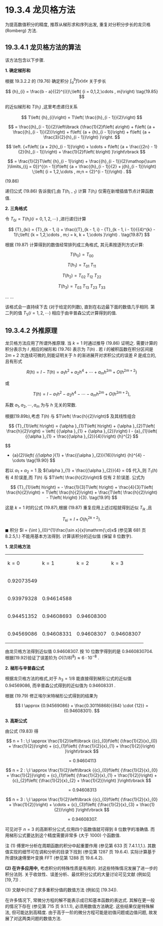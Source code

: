 # 19.3.4 龙贝格方法

为提高数值积分的精度, 推荐从梯形求和序列出发, 重复对分积分步长的龙贝格 (Romberg) 方法.

## 19.3.4.1 龙贝格方法的算法

该方法包含以下步骤.

**1. 确定梯形和**

根据 19.3.2.2 的 (19.76) 确定积分 ${\int }_{a}^{b}f\left( x\right) \mathrm{d}x$ 关于步长

$$
{h}_{i} = \frac{b - a}{{2}^{i}}\;\left( {i = 0,1,2,\cdots , m}\right)  \tag{19.85}
$$

的近似梯形和 $T\left( {h}_{i}\right)$ ,这里考虑递归关系

$$
T\left( {h}_{i}\right)  = T\left( \frac{{h}_{i - 1}}{2}\right)
$$

$$
= \frac{{h}_{i - 1}}{2}\left\lbrack  {\frac{1}{2}f\left( a\right)  + f\left( {a + \frac{{h}_{i - 1}}{2}}\right)  + f\left( {a + {h}_{i - 1}}\right)  + f\left( {a + \frac{3}{2}{h}_{i - 1}}\right) }\right.
$$

$$
\left. {+f\left( {a + 2{h}_{i - 1}}\right)  + \cdots  + f\left( {a + \frac{{2n} - 1}{2}{h}_{i - 1}}\right)  + \frac{1}{2}f\left( b\right) }\right\rbrack
$$

$$
= \frac{1}{2}T\left( {h}_{i - 1}\right)  + \frac{{h}_{i - 1}}{2}\mathop{\sum }\limits_{{j = 0}}^{{n - 1}}f\left( {a + \frac{{h}_{i - 1}}{2} + j{h}_{i - 1}}\right) \;\left( {i = 1,2,\cdots , m;n = {2}^{i - 1}}\right) .
$$

(19.86)

递归公式 (19.86) 告诉我们,由 $T\left( {h}_{i - 1}\right)$ 计算 $T\left( {h}_{i}\right)$ 仅需在新增插值节点计算函数值.

**2. 三角格式**

令 ${T}_{0i} = T\left( {h}_{i}\right) \left( {i = 0,1,2,\cdots }\right)$ ,进行递归计算

$$
{T}_{ki} = {T}_{k - 1, i} + \frac{{T}_{k - 1, i} - {T}_{k - 1, i - 1}}{{4}^{k} - 1}\;\left( {k = 1,2,\cdots , m;i = k, k + 1,\cdots }\right) . \tag{19.87}
$$

根据 (19.87) 计算得到的数值经常排列成三角格式, 其元素按逐列方式计算:

$$
T\left( {h}_{0}\right)  = {T}_{00}
$$

$$
T\left( {h}_{1}\right)  = {T}_{01}\;{T}_{11}
$$

$$
T\left( {h}_{2}\right)  = {T}_{02}\;{T}_{12}\;{T}_{22} \tag{19.88}
$$

$$
T\left( {h}_{3}\right)  = {T}_{03}\;{T}_{13}\;{T}_{23}\;{T}_{33}
$$

... ...

该格式会一直持续下去 (对于给定的列数), 直到在右边最下面的数值几乎相同. 第二列的值 ${T}_{1i}\left( {i = 1,2,\cdots }\right)$ 相应于由辛普森公式计算得到的值.

## 19.3.4.2 外推原理

龙贝格方法应用了所谓外推原理. 当 $k = 1$ 时通过推导 (19.86) 证明之. 需要计算的积分表示为 $I$ ,相应的梯形和 (19.76) 表示为 $T\left( h\right)$ . 若 $I$ 的被积函数在积分区间是 ${2m} + 2$ 次连续可微的,则能证明关于 $h$ 的渐进展开对求积公式的误差 $R$ 是成立的, 且有形式

$$
R\left( h\right)  = I - T\left( h\right)  = {a}_{1}{h}^{2} + {a}_{2}{h}^{4} + \cdots  + {a}_{m}{h}^{2m} + O\left( {h}^{{2m} + 2}\right)  \tag{19.89a}
$$

或

$$
T\left( h\right)  = I - {a}_{1}{h}^{2} - {a}_{2}{h}^{4} - \cdots  - {a}_{m}{h}^{2m} + O\left( {h}^{{2m} + 2}\right) , \tag{19.89b}
$$

系数 ${a}_{1},{a}_{2},\cdots ,{a}_{m}$ 为与 $h$ 无关的常数.

根据(19.89b),考虑 $T\left( h\right)$ 与 $T\left( \frac{h}{2}\right)$ 及其线性组合

$$
{T}_{1}\left( h\right)  = {\alpha }_{1}T\left( h\right)  + {\alpha }_{2}T\left( \frac{h}{2}\right)  = \left( {{\alpha }_{1} + {\alpha }_{2}}\right) I - {a}_{1}\left( {{\alpha }_{1} + \frac{{\alpha }_{2}}{4}}\right) {h}^{2}
$$

$$
- {a}_{2}\left( {{\alpha }_{1} + \frac{{\alpha }_{2}}{16}}\right) {h}^{4} - \cdots  \tag{19.90}
$$

若以 ${\alpha }_{1} + {\alpha }_{2} = 1$ 及 ${\alpha }_{1} + \frac{{\alpha }_{2}}{4} = 0$ 代入,则 ${T}_{1}\left( h\right)$ 有 4 阶误差,而 $T\left( h\right)$ 与 $T\left( \frac{h}{2}\right)$ 仅有 2 阶误差. 公式为

$$
{T}_{1}\left( h\right)  =  - \frac{1}{3}T\left( h\right)  + \frac{4}{3}T\left( \frac{h}{2}\right)  = T\left( \frac{h}{2}\right)  + \frac{T\left( \frac{h}{2}\right)  - T\left( h\right) }{3}. \tag{19.91}
$$

这是 $k = 1$ 时的公式 (19.87),根据 (19.87) 重复应用上述过程就得到近似 ${T}_{ik}$ ,且

$$
{T}_{ki} = I + O\left( {h}_{i}^{{2k} + 2}\right) . \tag{19.92}
$$

$\blacksquare$ 积分 $I = {\int }_{0}^{1}\frac{\sin x}{x}\mathrm{\;d}x$ (参见第 681 页 8.2.5,1.) 不能用基本方法得到. 计算该积分的近似值 (保留 8 位数字).

**1. 龙贝格方法**

<table><tr><td>

$\mathrm{k} = 0$

</td><td>

$\mathrm{k} = 1$

</td><td>

$\mathrm{k} = 2$

</td><td>

$\mathrm{k} = 3$

</td></tr><tr><td>

0.92073549

</td><td/><td/><td/></tr><tr><td>

0.93979328

</td><td>

0.94614588

</td><td/><td/></tr><tr><td>

0.94451352

</td><td>

0.94608693

</td><td>

0.94608300

</td><td/></tr><tr><td>

0.94569086

</td><td>

0.94608331

</td><td>

0.94608307

</td><td>

0.94608307

</td></tr></table>

由龙贝格方法得到近似值 0.94608307. 按 10 位数字得到的是 0.9460830704. 根据(19.92)验证了误差阶为 $O\left( {\left( 1/8\right) }^{8}\right)  \approx  6 \cdot  {10}^{-8}$ .

**2. 梯形与辛普森公式**

根据龙贝格方法的格式,对于 ${h}_{3} = 1/8$ 能直接得到梯形公式的近似值 0.94569086, 而辛普森公式得到的近似值为 0.94608331 .

根据 (19.79) 修正埃尔米特梯形公式得到的结果为

$$
I \approx  {0.94569086} + \frac{0.30116868}{{64} \cdot  {12}} = {0.94608301}.
$$

**3. 高斯公式**

由公式 (19.83) 得

$$
n = 1 : \;I \approx  \frac{1}{2}\left\lbrack  {{c}_{0}f\left( {\frac{1}{2}{x}_{0} + \frac{1}{2}}\right)  + {c}_{1}f\left( {\frac{1}{2}{x}_{1} + \frac{1}{2}}\right) }\right\rbrack
$$

$$
= {0.94604113}
$$

$$
n = 2 : \;I \approx  \frac{1}{2}\left\lbrack  {{c}_{0}f\left( {\frac{1}{2}{x}_{0} + \frac{1}{2}}\right)  + {c}_{1}f\left( {\frac{1}{2}{x}_{1} + \frac{1}{2}}\right)  + {c}_{2}f\left( {\frac{1}{2}{x}_{2} + \frac{1}{2}}\right) }\right\rbrack
$$

$$
= {0.94608313}
$$

$$
n = 3 : \;I \approx  \frac{1}{2}\left\lbrack  {{c}_{0}f\left( {\frac{1}{2}{x}_{0} + \frac{1}{2}}\right)  + \cdots  + {c}_{3}f\left( {\frac{1}{2}{x}_{3} + \frac{1}{2}}\right) }\right\rbrack
$$

$$
= {0.94608307}\text{.}
$$

可见对于 $n = 3$ 的高斯积分公式,仅用四个函数值就可得到 8 位数字的准确值. 而用梯形公式要达到这个精度需要非常多 (大于 1000) 个函数值.

注 (1) 傅里叶分析在周期函数的积分中起重要作用 (参见第 633 页 7.4.1.1,1.). 其数值实现的细节可在调和分析的目录下找到 (参见第 1287 页 19.6.4). 实际计算基于所谓快速傅里叶变换 FFT (参见第 1288 页 19.6.4.2).

**(2) 在许多应用中,** 考虑积分的特殊性质是有用的. 对这些特殊情况发展了进一步的积分法则. 关于收敛性、误差分析、最优积分公式的大量讨论可见文献 (例如见 $\left\lbrack  {{19},7}\right\rbrack  )$ .

(3) 文献中讨论了求多重积分值的数值方法 (例如见 [19.34]).


在许多情况下, 常微分方程的解不能表示成已知基本函数的表达式. 其解在更一般的情况下存在 (参见第 715 页 9.1.1.1), 必须用数值方法确定. 这些结果仅是特殊解法, 但可能达到高精度. 由于高于一阶的微分方程可能是初值问题或边值问题, 故发展了对这两类问题的数值方法.

